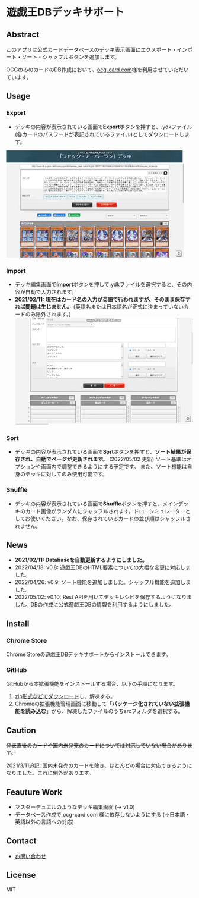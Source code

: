 # 遊戯王DBデッキサポート

## Abstract

このアプリは公式カードデータベースのデッキ表示画面にエクスポート・インポート・ソート・シャッフルボタンを追加します。

OCGのみのカードのDB作成において、[ocg-card.com](https://ocg-card.com/)様を利用させていただいています。

## Usage
### Export
- デッキの内容が表示されている画面で**Export**ボタンを押すと、.ydkファイル(各カードのパスワードが表記されているファイル)としてダウンロードします。

![](intro/export.gif)

### Import
- デッキ編集画面で**Import**ボタンを押して.ydkファイルを選択すると、その内容が自動で入力されます。
- **2021/02/11: 現在はカード名の入力が英語で行われますが、そのまま保存すれば問題は生じません。** (英語名または日本語名が正式に決まっていないカードのみ除外されます。)
![](intro/import.gif)

### Sort
- デッキの内容が表示されている画面で**Sort**ボタンを押すと、**ソート結果が保存され、自動でページが更新されます。** (2022/05/02 更新)
    ソート基準はオプションや画面内で調整できるようにする予定です。
    また、ソート機能は自身のデッキに対してのみ使用可能です。

### Shuffle

- デッキの内容が表示されている画面で**Shuffle**ボタンを押すと、メインデッキのカード画像がランダムにシャッフルされます。ドローシミュレーターとしてお使いください。なお、保存されているカードの並び順はシャッフルされません。



## News

- **2021/02/11: Databaseを自動更新するようにしました。**
- 2022/04/18: v0.8: 遊戯王DBのHTML要素についての大幅な変更に対応しました。
- 2022/04/26: v0.9: ソート機能を追加しました。シャッフル機能を追加しました。
- 2022/05/02: v0.10: Rest APIを用いてデッキレシピを保存するようになりました。DBの作成に公式遊戯王DBの情報を利用するようにしました。

## Install

### Chrome Store
Chrome Storeの[遊戯王DBデッキサポート](https://chrome.google.com/webstore/detail/jdgobeohbdmglcmgblpodggmgmponihc)からインストールできます。

### GitHub
GitHubから本拡張機能をインストールする場合、以下の手順になります。
1. [zip形式などでダウンロード](https://github.com/TomoTom0/YGO_deck_extension/archive/main.zip)し、解凍する。
2. Chromeの拡張機能管理画面に移動して「**パッケージ化されていない拡張機能を読み込む**」から、解凍したファイルのうちsrcフォルダを選択する。

## Caution

~~発表直後のカードや国内未発売のカードについては対応していない場合があります。~~

2021/3/11追記: 国内未発売のカードを除き、ほとんどの場合に対応できるようになりました。まれに例外があります。

## Feauture Work

- マスターデュエルのようなデッキ編集画面 (-> v1.0)
- データベース作成で ocg-card.com 様に依存しないようにする (->日本語・英語以外の言語への対応)
## Contact

- [お問い合わせ](https://docs.google.com/forms/d/e/1FAIpQLSdh2wRCUWpX6ZLfma-g5O46eD93wOPHpDHWQGxdOcJLmm_tGQ/viewform?usp=sf_link)

## License

MIT
